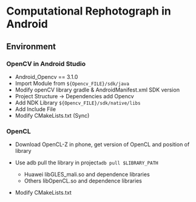 # Computational Rephotograph in Android 

## Environment

### OpenCV in Android Studio

 - Android_Opencv == 3.1.0
 - Import Module from ```${Opencv_FILE}/sdk/java```
 - Modify openCV library gradle & AndroidManifest.xml SDK version
 - Project Structure -> Dependencies add Opencv
 - Add NDK Library ```${Opencv_FILE}/sdk/native/libs```
 - Add Include File 
 - Modify CMakeLists.txt (Sync)
 
 
 ### OpenCL 
 
  - Download OpenCL-Z in phone, get version of OpenCL and position of library
  - Use adb pull the library in project```adb pull $LIBRARY_PATH```
  
    - Huawei libGLES_mali.so and dependence libraries
    - Others libOpenCL.so and dependence libraries
        
  - Modify CMakeLists.txt